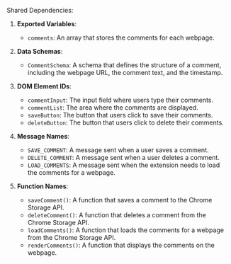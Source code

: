 Shared Dependencies:

1. **Exported Variables**: 
   - `comments`: An array that stores the comments for each webpage.

2. **Data Schemas**: 
   - `CommentSchema`: A schema that defines the structure of a comment, including the webpage URL, the comment text, and the timestamp.

3. **DOM Element IDs**: 
   - `commentInput`: The input field where users type their comments.
   - `commentList`: The area where the comments are displayed.
   - `saveButton`: The button that users click to save their comments.
   - `deleteButton`: The button that users click to delete their comments.

4. **Message Names**: 
   - `SAVE_COMMENT`: A message sent when a user saves a comment.
   - `DELETE_COMMENT`: A message sent when a user deletes a comment.
   - `LOAD_COMMENTS`: A message sent when the extension needs to load the comments for a webpage.

5. **Function Names**: 
   - `saveComment()`: A function that saves a comment to the Chrome Storage API.
   - `deleteComment()`: A function that deletes a comment from the Chrome Storage API.
   - `loadComments()`: A function that loads the comments for a webpage from the Chrome Storage API.
   - `renderComments()`: A function that displays the comments on the webpage.